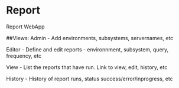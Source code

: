 Report
======

Report WebApp

##Views:
Admin - Add environments, subsystems, servernames, etc

Editor - Define and edit reports - environnment, subsystem, query, frequency, etc

View - List the reports that have run.  Link to view, edit, history, etc

History - History of report runs, status success/error/inprogress, etc


